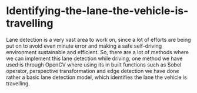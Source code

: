 # Identifying-the-lane-the-vehicle-is-travelling
Lane detection is a very vast area to work on, since a lot of efforts are being put on to avoid even minute error and making a safe self-driving environment sustainable and efficient. So, there are a lot of methods where we can implement this lane detection while driving, one method we have used is through OpenCV where using its in built functions such as Sobel operator, perspective transformation and edge detection we have done rather a basic lane detection model, which identifies the lane the vehicle is travelling.
